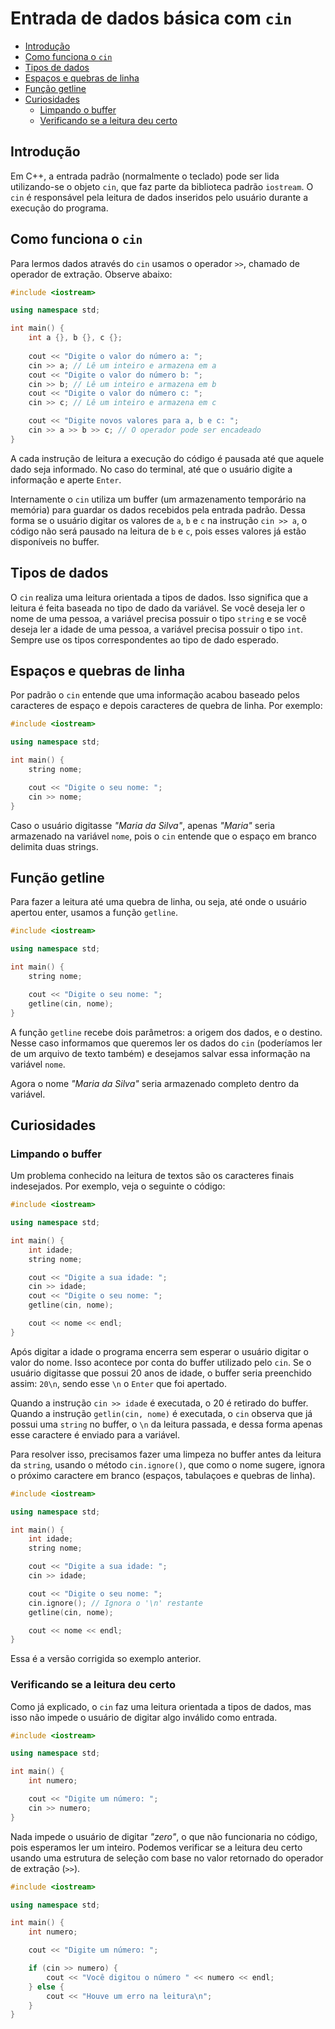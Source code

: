 # Entrada de dados básica com `cin`

<!-- toc -->
- [Introdução](#introdução)
- [Como funciona o `cin`](#como-funciona-o-cin)
- [Tipos de dados](#tipos-de-dados)
- [Espaços e quebras de linha](#espaços-e-quebras-de-linha)
- [Função getline](#função-getline)
- [Curiosidades](#curiosidades)
  - [Limpando o buffer](#limpando-o-buffer)
  - [Verificando se a leitura deu certo](#verificando-se-a-leitura-deu-certo)
<!-- toc -->

## Introdução

Em C++, a entrada padrão (normalmente o teclado) pode ser lida utilizando-se o objeto `cin`, que faz parte da biblioteca padrão `iostream`. O `cin` é responsável pela leitura de dados inseridos pelo usuário durante a execução do programa.

## Como funciona o `cin`

Para lermos dados através do `cin` usamos o operador `>>`, chamado de operador de extração. Observe abaixo:

```cpp
#include <iostream>

using namespace std;

int main() {
    int a {}, b {}, c {};
    
    cout << "Digite o valor do número a: ";
    cin >> a; // Lê um inteiro e armazena em a
    cout << "Digite o valor do número b: ";
    cin >> b; // Lê um inteiro e armazena em b
    cout << "Digite o valor do número c: ";
    cin >> c; // Lê um inteiro e armazena em c

    cout << "Digite novos valores para a, b e c: ";
    cin >> a >> b >> c; // O operador pode ser encadeado
}
```

A cada instrução de leitura a execução do código é pausada até que aquele dado seja informado. No caso do terminal, até que o usuário digite a informação e aperte `Enter`.

Internamente o `cin` utiliza um buffer (um armazenamento temporário na memória) para guardar os dados recebidos pela entrada padrão. Dessa forma se o usuário digitar os valores de `a`, `b` e `c` na instrução `cin >> a`, o código não será pausado na leitura de `b` e `c`, pois esses valores já estão disponíveis no buffer.

## Tipos de dados

O `cin` realiza uma leitura orientada a tipos de dados. Isso significa que a leitura é feita baseada no tipo de dado da variável. Se você deseja ler o nome de uma pessoa, a variável precisa possuir o tipo `string` e se você deseja ler a idade de uma pessoa, a variável precisa possuir o tipo `int`. Sempre use os tipos correspondentes ao tipo de dado esperado.

## Espaços e quebras de linha

Por padrão o `cin` entende que uma informação acabou baseado pelos caracteres de espaço e depois caracteres de quebra de linha. Por exemplo:

```cpp
#include <iostream>

using namespace std;

int main() {
    string nome;

    cout << "Digite o seu nome: ";
    cin >> nome;
}
```

Caso o usuário digitasse *"Maria da Silva"*, apenas *"Maria"* seria armazenado na variável `nome`, pois o `cin` entende que o espaço em branco delimita duas strings.

## Função getline

Para fazer a leitura até uma quebra de linha, ou seja, até onde o usuário apertou enter, usamos a função `getline`.

```cpp
#include <iostream>

using namespace std;

int main() {
    string nome;

    cout << "Digite o seu nome: ";
    getline(cin, nome);
}
```

A função `getline` recebe dois parâmetros: a origem dos dados, e o destino. Nesse caso informamos que queremos ler os dados do `cin` (poderíamos ler de um arquivo de texto também) e desejamos salvar essa informação na variável `nome`.

Agora o nome *"Maria da Silva"* seria armazenado completo dentro da variável.

## Curiosidades

### Limpando o buffer

Um problema conhecido na leitura de textos são os caracteres finais indesejados. Por exemplo, veja o seguinte o código:

```cpp
#include <iostream>

using namespace std;

int main() {
    int idade;
    string nome;

    cout << "Digite a sua idade: ";
    cin >> idade;
    cout << "Digite o seu nome: ";
    getline(cin, nome);

    cout << nome << endl;
}
```

Após digitar a idade o programa encerra sem esperar o usuário digitar o valor do nome. Isso acontece por conta do buffer utilizado pelo `cin`. Se o usuário digitasse que possui 20 anos de idade, o buffer seria preenchido assim: `20\n`, sendo esse `\n` o `Enter` que foi apertado.

Quando a instrução `cin >> idade` é executada, o 20 é retirado do buffer. Quando a instrução `getlin(cin, nome)` é executada, o `cin` observa que já possui uma `string` no buffer, o `\n` da leitura passada, e dessa forma apenas esse caractere é enviado para a variável.

Para resolver isso, precisamos fazer uma limpeza no buffer antes da leitura da `string`, usando o método `cin.ignore()`, que como o nome sugere, ignora o próximo caractere em branco (espaços, tabulaçoes e quebras de linha).

```cpp
#include <iostream>

using namespace std;

int main() {
    int idade;
    string nome;

    cout << "Digite a sua idade: ";
    cin >> idade;

    cout << "Digite o seu nome: ";
    cin.ignore(); // Ignora o '\n' restante
    getline(cin, nome);

    cout << nome << endl;
}
```

Essa é a versão corrigida so exemplo anterior.

### Verificando se a leitura deu certo

Como já explicado, o `cin` faz uma leitura orientada a tipos de dados, mas isso não impede o usuário de digitar algo inválido como entrada.

```cpp
#include <iostream>

using namespace std;

int main() {
    int numero;

    cout << "Digite um número: ";
    cin >> numero;
}
```

Nada impede o usuário de digitar *"zero"*, o que não funcionaria no código, pois esperamos ler um inteiro. Podemos verificar se a leitura deu certo usando uma estrutura de seleção com base no valor retornado do operador de extração (`>>`).

```cpp
#include <iostream>

using namespace std;

int main() {
    int numero;

    cout << "Digite um número: ";

    if (cin >> numero) {
        cout << "Você digitou o número " << numero << endl;
    } else {
        cout << "Houve um erro na leitura\n";
    }
}
```
